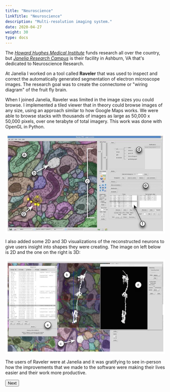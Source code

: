 ```yaml
---
title: "Neuroscience"
linkTitle: "Neuroscience"
description: "Multi-resolution imaging system."
date: 2020-04-27
weight: 30
type: docs
---
```


The [*Howard Hughes Medical Institute*](http://hhmi.org) funds research all over
the country, but [*Janelia Research Campus*](http://janelia.org) is their
facility in Ashburn, VA that's dedicated to  Neuroscience Research.

At Janelia I worked on a tool called **Raveler** that was used to inspect and
correct the automatically generated segmentation of electron microscope images.
The research goal was to create the connectome or "wiring diagram" of the fruit
fly brain.

When I joined Janelia, Raveler was limited in the image sizes you could browse.
I implemented a tiled viewer that in theory could browse images of any size,
using an approach similar to how Google Maps works. We were able to browse
stacks with thousands of images as large as 50,000 x 50,000 pixels, over one
terabyte of total imagery. This work was done with OpenGL in Python.

![Raveler 1](raveler-1.jpg)

I also added some 2D and 3D visualizations of the reconstructed neurons to give
users insight into shapes they were creating. The image on left below is 2D and
the one on the right is 3D:

![Raveler 2](raveler-2.jpg)

The users of Raveler were at Janelia and it was gratifying to see in-person how
the improvements that we made to the software were making their lives easier and
their work more productive.

<a href="/about/simulations"><button type="button" class="btn btn-primary">
Next <i class="fas fa-arrow-alt-circle-right ml-2"></i>
</button></a>
